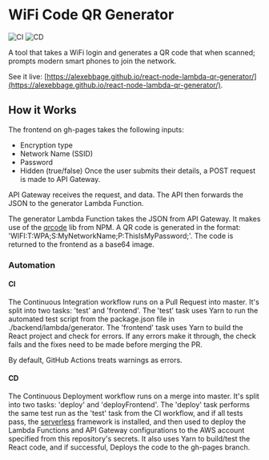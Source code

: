 # WiFi Code QR Generator
![CI](https://github.com/AlexEbbage/react-node-lambda-qr-generator/workflows/CI/badge.svg)
![CD](https://github.com/AlexEbbage/react-node-lambda-qr-generator/workflows/CD/badge.svg)

A tool that takes a WiFi login and generates a QR code that when scanned; prompts modern smart phones to join the network.

See it live: [https://alexebbage.github.io/react-node-lambda-qr-generator/](https://alexebbage.github.io/react-node-lambda-qr-generator/).

## How it Works
The frontend on gh-pages takes the following inputs:
- Encryption type
- Network Name (SSID)
- Password
- Hidden (true/false)
Once the user submits their details, a POST request is made to API Gateway.

API Gateway receives the request, and data. The API then forwards the JSON to the generator Lambda Function.

The generator Lambda Function takes the JSON from API Gateway. It makes use of the [qrcode](https://www.npmjs.com/package/qrcode) lib from NPM. A QR code is generated in the format: 'WIFI:T:WPA;S:MyNetworkName;P:ThisIsMyPassword;'. The code is returned to the frontend as a base64 image.

### Automation
#### CI
The Continuous Integration workflow runs on a Pull Request into master. It's split into two tasks: 'test' and 'frontend'.
The 'test' task uses Yarn to run the automated test script from the package.json file in ./backend/lambda/generator.
The 'frontend' task uses Yarn to build the React project and check for errors. If any errors make it through, the check fails and the fixes need to be made before merging the PR.

By default, GitHub Actions treats warnings as errors.

#### CD
The Continuous Deployment workflow runs on a merge into master. It's split into two tasks: 'deploy' and 'deployFrontend'.
The 'deploy' task performs the same test run as the 'test' task from the CI workflow, and if all tests pass, the [serverless](https://www.npmjs.com/package/serverless) framework is installed, and then used to deploy the Lambda Functions and API Gateway configurations to the AWS account specified from this repository's secrets.
It also uses Yarn to build/test the React code, and if successful, Deploys the code to the gh-pages branch.

